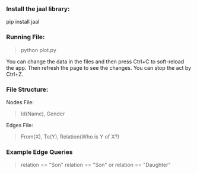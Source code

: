### Install the jaal library:

pip install jaal


### Running File:
> python plot.py

You can change the data in the files and then press Ctrl+C to soft-reload the app. Then refresh the page to see the changes.
You can stop the act by Ctrl+Z.

### File Structure:

Nodes File:

>Id(Name), Gender

Edges File:

>From(X), To(Y), Relation(Who is Y of X?)


### Example Edge Queries
> relation == "Son"
> relation == "Son" or relation == "Daughter"